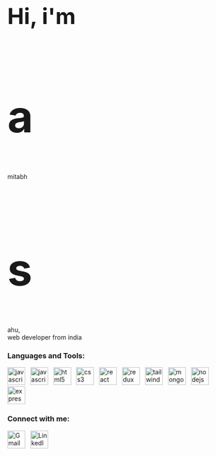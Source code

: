 <h3 style="font-size:50px;line-height:50px;">Hi, i'm <h1 style="font-size:100px;">a</h1>mitabh <h1 style="font-size:100px;">s</h1>ahu,<br />web developer from india</h3>

<h3 align="left">Languages and Tools:</h3>
<div align="left">
    <img src="https://cdn.jsdelivr.net/gh/devicons/devicon/icons/javascript/javascript-original.svg" alt="javascript" width="40" height="40" />
    &nbsp;
    <img src="https://cdn.jsdelivr.net/gh/devicons/devicon/icons/typescript/typescript-original.svg" alt="javascript" width="40" height="40" />
    &nbsp;
    <img src="https://cdn.jsdelivr.net/gh/devicons/devicon/icons/html5/html5-original.svg" alt="html5" width="40" height="40"/>
    &nbsp;
    <img src="https://cdn.jsdelivr.net/gh/devicons/devicon/icons/css3/css3-original.svg" alt="css3" width="40" height="40"/>
    &nbsp;
    <img src="https://cdn.jsdelivr.net/gh/devicons/devicon/icons/react/react-original.svg" alt="react and react-native" width="40" height="40"/>
    &nbsp;          
    <img src="https://cdn.jsdelivr.net/gh/devicons/devicon/icons/redux/redux-original.svg" alt="redux" width="40" height="40"/>
    &nbsp;
    <img src="https://cdn.jsdelivr.net/gh/devicons/devicon/icons/tailwindcss/tailwindcss-plain.svg" alt="tailwindcss" width="40" height="40"/>
    &nbsp;
    <img src="https://cdn.jsdelivr.net/gh/devicons/devicon/icons/mongodb/mongodb-original.svg" alt="mongodb" width="40" height="40"/>
    &nbsp;
    <img src="https://cdn.jsdelivr.net/gh/devicons/devicon/icons/nodejs/nodejs-original.svg" alt="nodejs" width="40" height="40"/>
    &nbsp;
    <img src="https://cdn.jsdelivr.net/gh/devicons/devicon/icons/express/express-original.svg" alt="express" width="40" height="40"/>
</div>

<h3 align="left">Connect with me:</h3>
<div align="left">
    <a href="mailto:amitabh.sahu0008@gmail.com?subject=[Github]%20Hi%20👋" target="blank"><img align="center" src="https://edent.github.io/SuperTinyIcons/images/svg/gmail.svg" alt="Gmail" height="40" width="40" /></a>
    &nbsp;
    <a href="https://linkedin.com/in/amitabh-sahu" target="blank"><img align="center" src="https://edent.github.io/SuperTinyIcons/images/svg/linkedin.svg" alt="LinkedIn" height="40" width="40" /></a>
</div>
